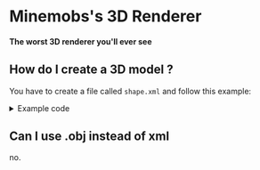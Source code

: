 # Minemobs's 3D Renderer

#### The worst 3D renderer you'll ever see

## How do I create a 3D model ?
You have to create a file called `shape.xml` and follow this example:
<details>
    <summary>Example code</summary>

```xml
<?xml version="1.0" encoding="UTF-8"?>
<root>
    <!-- Head-->
    <cube>
        <beginning>
            <x>-100</x>
            <y>-100</y>
            <z>-100</z>
        </beginning>
        <end>
            <x>100</x>
            <y>100</y>
            <z>100</z>
        </end>
        <color>
            <r>255</r>
            <g>255</g>
            <b>255</b>
        </color>
    </cube>
    <!--Mouth -->
    <square>
        <beginning>
            <x>-50</x>
            <y>60</y>
            <z>-101</z>
        </beginning>
        <end>
            <x>50</x>
            <y>70</y>
            <z>-101</z>
        </end>
        <color>
            <r>0</r>
            <g>0</g>
            <b>0</b>
        </color>
    </square>
    <!-- Nose -->
    <triangle>
        <v1>
            <x>-20</x>
            <y>25</y>
            <z>-101</z>
        </v1>
        <v2>
            <x>0</x>
            <y>-25</y>
            <z>-101</z>
        </v2>
        <v3>
            <x>20</x>
            <y>25</y>
            <z>-101</z>
        </v3>
        <color>
            <r>240</r>
            <g>240</g>
            <b>240</b> 
        </color>
    </triangle>
    <!-- I'm lazy so I'll let you do the rest -->
</root>
```
</details>

## Can I use .obj instead of xml
no.